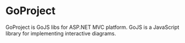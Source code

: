 # GoProject
GoProject is GoJS libs for ASP.NET MVC platform. GoJS is a JavaScript library for implementing interactive diagrams. 
